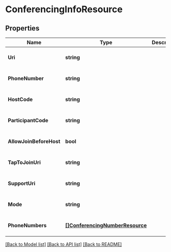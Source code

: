 # ConferencingInfoResource

## Properties
Name | Type | Description | Notes
------------ | ------------- | ------------- | -------------
**Uri** | **string** |  | [optional] [default to null]
**PhoneNumber** | **string** |  | [optional] [default to null]
**HostCode** | **string** |  | [optional] [default to null]
**ParticipantCode** | **string** |  | [optional] [default to null]
**AllowJoinBeforeHost** | **bool** |  | [optional] [default to null]
**TapToJoinUri** | **string** |  | [optional] [default to null]
**SupportUri** | **string** |  | [optional] [default to null]
**Mode** | **string** |  | [optional] [default to null]
**PhoneNumbers** | [**[]ConferencingNumberResource**](ConferencingNumberResource.md) |  | [optional] [default to null]

[[Back to Model list]](../README.md#documentation-for-models) [[Back to API list]](../README.md#documentation-for-api-endpoints) [[Back to README]](../README.md)


